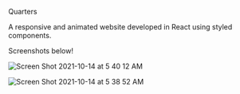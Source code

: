 Quarters

A responsive and animated website developed in React using styled components.

Screenshots below!

![Screen Shot 2021-10-14 at 5 40 12 AM](https://user-images.githubusercontent.com/56853245/137304373-af53fc7c-90e4-4c24-afcd-6f1480171c2c.png)

![Screen Shot 2021-10-14 at 5 38 52 AM](https://user-images.githubusercontent.com/56853245/137304374-c175add7-ee99-4d90-ae83-6e305d4cc630.png)
